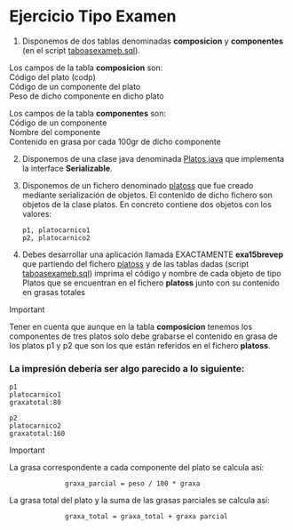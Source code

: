 # Ejercicio Tipo Examen

1. Disponemos de dos tablas denominadas **composicion** y **componentes** (en el script [taboasexameb.sql](./taboasexameb.sql)).

Los campos de la tabla **composicion** son:<br>
Código del plato (codp)<br>
Código de un componente del plato<br>
Peso de dicho componente en dicho plato

Los campos de la tabla **componentes** son:<br>
Código de un componente<br>
Nombre del componente<br>
Contenido en grasa por cada 100gr de dicho componente

2. Disponemos de una clase java denominada [Platos.java](./src/exa15brevep/Platos.java) que implementa la interface **Serializable**.

3. Disponemos de un fichero denominado [platoss](./platoss) que fue creado mediante serialización de objetos. El contenido de dicho fichero son objetos de la clase platos. En concreto contiene dos objetos con los valores:
    ```
    p1, platocarnico1
    p2, platocarnico2
    ```
 
4. Debes desarrollar una aplicación llamada EXACTAMENTE **exa15brevep** que partiendo del fichero [platoss](./platoss) y de las tablas dadas (script [taboasexameb.sql](./taboasexameb.sql)) imprima el código y nombre de cada objeto de tipo Platos que se encuentran en el fichero **platoss** junto con su contenido en grasas totales

> [!IMPORTANT]
> Tener en cuenta que aunque en la tabla **composicion** tenemos los componentes de tres platos solo debe grabarse el contenido en grasa de los platos p1 y p2 que son los que están referidos en el fichero **platoss**.

### La impresión debería ser algo parecido a lo siguiente:
```
p1
platocarnico1
graxatotal:80

p2
platocarnico2
graxatotal:160
```
> [!IMPORTANT]
> La grasa correspondente a cada componente del plato se calcula así:
> 
>                   graxa_parcial = peso / 100 * graxa
> 
> La grasa total del plato y la suma de las grasas parciales se calcula así:
> 
>                   graxa_total = graxa_total + graxa parcial